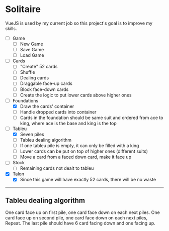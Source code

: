 # Solitaire

VueJS is used by my current job so this project's goal is to improve my skills.

- [ ] Game
  - [ ] New Game
  - [ ] Save Game
  - [ ] Load Game
- [ ] Cards
  - [ ] "Create" 52 cards
  - [ ] Shuffle
  - [ ] Dealing cards
  - [ ] Draggable face-up cards
  - [ ] Block face-down cards
  - [ ] Create the logic to put lower cards above higher ones
- [ ] Foundations
  - [x] Draw the cards' container
  - [ ] Handle dropped cards into container
  - [ ] Cards in the foundation should be same suit and ordered from ace to king, where ace is the base and king is the top
- [ ] Tableu
  - [x] Seven piles
  - [ ] Tableu dealing algorithm
  - [ ] If one tableu pile is empty, it can only be filled with a king
  - [ ] Lower cards can be put on top of higher ones (different suits)
  - [ ] Move a card from a faced down card, make it face up
- [ ] Stock
  - [ ] Remaining cards not dealt to tableu
- [x] Talon
  - [x] Since this game will have exactly 52 cards, there will be no waste

---

## Tableu dealing algorithm

One card face up on first pile, one card face down on each next piles. One card face up on second pile, one card face down on each next piles, Repeat. The last pile should have 6 card facing down and one facing up.
